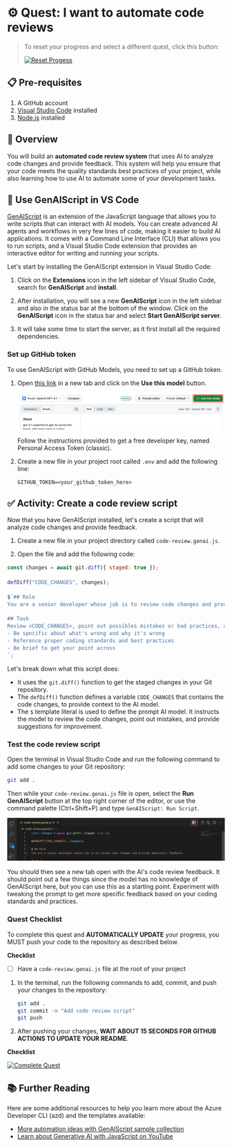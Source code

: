 # ⚙️ Quest: I want to automate code reviews

> To reset your progress and select a different quest, click this button:
>
> [![Reset Progess](https://img.shields.io/badge/Reset--Progress-ff3860?logo=mattermost)](../../issues/new?title=Reset+Quest&labels=reset-quest&body=🔄+I+want+to+reset+my+AI+learning+quest+and+start+from+the+beginning.%0A%0A**Please+click+on+Create+below,+then+wait+about+15+seconds.+Your+progress+will+be+reset,+this+issue+will+automatically+close,+and+you+will+be+taken+back+to+the+Welcome+step+to+select+a+new+quest.**)

## 📋 Pre-requisites

1. A GitHub account
2. [Visual Studio Code](https://code.visualstudio.com/) installed
3. [Node.js](https://nodejs.org/en) installed

## 📝 Overview

You will build an **automated code review system** that uses AI to analyze code changes and provide feedback. This system will help you ensure that your code meets the quality standards best practices of your project, while also learning how to use AI to automate some of your development tasks.

## 🧠 Use GenAIScript in VS Code

[GenAIScript](https://microsoft.github.io/genaiscript/) is an extension of the JavaScript language that allows you to write scripts that can interact with AI models. You can create advanced AI agents and workflows in very few lines of code, making it easier to build AI applications. It comes with a Command Line Interface (CLI) that allows you to run scripts, and a Visual Studio Code extension that provides an interactive editor for writing and running your scripts.

Let's start by installing the GenAIScript extension in Visual Studio Code:

1. Click on the **Extensions** icon in the left sidebar of Visual Studio Code, search for **GenAIScript** and **install**.

2. After installation, you will see a new **GenAIScript** icon in the left sidebar and also in the status bar at the bottom of the window. Click on the **GenAIScript** icon in the status bar and select **Start GenAIScript server**.

3. It will take some time to start the server, as it first install all the required dependencies.

### Set up GitHub token

To use GenAIScript with GitHub Models, you need to set up a GitHub token.

1. Open [this link](https://github.com/marketplace/models/azure-openai/gpt-4-1/playground) in a new tab and click on the **Use this model** button.

    ![Use model](https://github.com/Azure-Samples/JS-AI-Build-a-thon/blob/assets/jsai-buildathon-assets/use-gh-model.png?raw=true)

    Follow the instructions provided to get a free developer key, named Personal Access Token (classic).

2. Create a new file in your project root called `.env` and add the following line:

    ```text
    GITHUB_TOKEN=<your_github_token_here>
    ```

## ✅ Activity: Create a code review script

Now that you have GenAIScript installed, let's create a script that will analyze code changes and provide feedback.

1. Create a new file in your project directory called `code-review.genai.js`.

2. Open the file and add the following code:

```javascript
const changes = await git.diff({ staged: true });

defDiff("CODE_CHANGES", changes);

$`## Role
You are a senior developer whose job is to review code changes and provide meaningful feedback.

## Task
Review <CODE_CHANGES>, point out possibles mistakes or bad practices, and provide suggestions for improvement.
- Be specific about what's wrong and why it's wrong
- Reference proper coding standards and best practices
- Be brief to get your point across
`;
```

Let's break down what this script does:
- It uses the `git.diff()` function to get the staged changes in your Git repository.
- The `defDiff()` function defines a variable `CODE_CHANGES` that contains the code changes, to provide context to the AI model.
- The `$` template literal is used to define the prompt AI model. It instructs the model to review the code changes, point out mistakes, and provide suggestions for improvement.

### Test the code review script

Open the terminal in Visual Studio Code and run the following command to add some changes to your Git repository:

```bash
git add .
```

Then while your `code-review.genai.js` file is open, select the **Run GenAIScript** button at the top right corner of the editor, or use the command palette (Ctrl+Shift+P) and type `GenAIScript: Run Script`.

![Run GenAIScript button](https://github.com/Azure-Samples/JS-AI-Build-a-thon/blob/assets/jsai-buildathon-assets/run-genaiscript.png?raw=true)

You should then see a new tab open with the AI's code review feedback. It should point out a few things since the model has no knowledge of GenAIScript here, but you can use this as a starting point. Experiment with tweaking the prompt to get more specific feedback based on your coding standards and practices.

### Quest Checklist

To complete this quest and **AUTOMATICALLY UPDATE** your progress, you MUST push your code to the repository as described below.

**Checklist**
- [ ] Have a `code-review.genai.js` file at the root of your project

1. In the terminal, run the following commands to add, commit, and push your changes to the repository:

    ```bash
    git add .
    git commit -m "Add code review script"
    git push
    ```

2.  After pushing your changes, **WAIT ABOUT 15 SECONDS FOR GITHUB ACTIONS TO UPDATE YOUR README**.

**Checklist**

[![Complete Quest](https://img.shields.io/badge/Complete--Quest-ff3860?logo=esbuild)](/issues/new?title=Quest:+I+want+a+Production-Ready+Template+to+customize&labels=quest&body=🚀+I%27ve+browsed+through+the+AI+App+Template+gallery%21%0A%0A**After+you+click+on+Create+below,+wait+about+15+seconds.+This+issue+will+automatically+close,+and+the+README+will+update+with+your+next+instructions.**)

## 📚 Further Reading

Here are some additional resources to help you learn more about the Azure Developer CLI (azd) and the templates available:

- [More automation ideas with GenAIScript sample collection](https://microsoft.github.io/genaiscript/samples/)
- [Learn about Generative AI with JavaScript on YouTube](https://aka.ms/genai-js)
